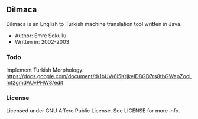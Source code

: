 ## Dilmaca

Dilmaca is an English to Turkish machine translation tool written in Java.

* Author: Emre Sokullu
* Written in: 2002-2003

### Todo

Implement Turkish Morphology:
https://docs.google.com/document/d/1bUW6i5KrjkeID8GD7rs8tbGWapZooLmt2gmdAUvPHW8/edit



### License
Licensed under GNU Affero Public License. See LICENSE for more info.


